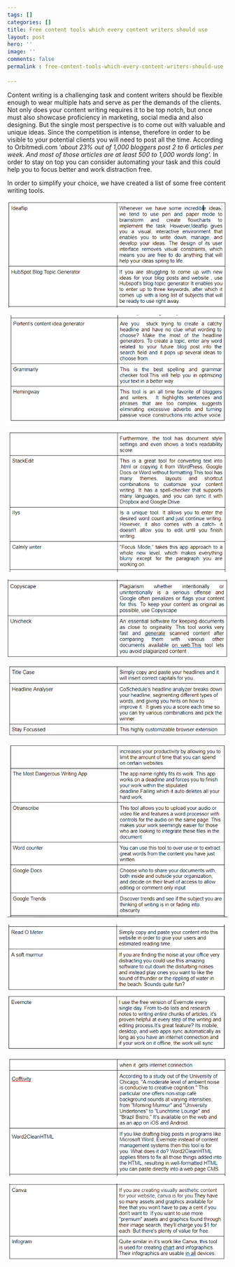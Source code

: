 ```yaml
---
tags: []
categories: []
title: Free content tools which every content writers should use
layout: post
hero: ''
image: ''
comments: false
permalink : free-content-tools-which-every-content-writers-should-use

---
```

Content writing is a challenging task and content writers should be flexible enough to wear multiple hats and serve as per the demands of the clients. Not only does your content writing requires it to be top notch, but once must also showcase proficiency in marketing, social media and also designing. But the single most perspective is to come out with valuable and unique ideas. Since the competition is intense, therefore in order to be visible to your potential clients you will need to post all the time. According to Orbitmedi.com ‘_about 23% out of 1,000 bloggers post 2 to 6 articles per week. And most of those articles are at least 500 to 1,000 words long’._ In order to stay on top you can consider automating your task and this could help you to focus better and work distraction free.

In order to simplify your choice, we have created a list of some free content writing tools.

  
![](/uploads/ideaflip-1.PNG)

![](/uploads/ideaflip2.PNG)

![](/uploads/idealip4.PNG)

![](/uploads/ideaflip5.PNG)

![](/uploads/idealip6.PNG)

![](/uploads/ideaflip-7.PNG)

![](/uploads/idea-flip-8.PNG)

![](/uploads/ideaflip-9.PNG)

![](/uploads/ideaflip-10.PNG)

